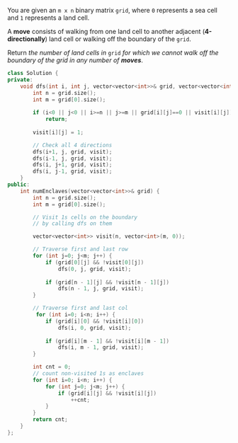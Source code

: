 You are given an `m x n` binary matrix `grid`, where `0` represents a sea cell and `1` represents a land cell.

A **move** consists of walking from one land cell to another adjacent (**4-directionally**) land cell or walking off the boundary of the `grid`.

Return _the number of land cells in_ `grid` _for which we cannot walk off the boundary of the grid in any number of **moves**_.

```cpp
class Solution {
private:
    void dfs(int i, int j, vector<vector<int>>& grid, vector<vector<int>>& visit) {
        int n = grid.size();
        int m = grid[0].size();
        
        if (i<0 || j<0 || i>=n || j>=m || grid[i][j]==0 || visit[i][j])
            return;
        
        visit[i][j] = 1;

        // Check all 4 directions
        dfs(i+1, j, grid, visit);
        dfs(i-1, j, grid, visit);
        dfs(i, j+1, grid, visit);
        dfs(i, j-1, grid, visit);
    }
public:
    int numEnclaves(vector<vector<int>>& grid) {
        int n = grid.size();
        int m = grid[0].size();

        // Visit 1s cells on the boundary
        // by calling dfs on them

        vector<vector<int>> visit(n, vector<int>(m, 0));

        // Traverse first and last row
        for (int j=0; j<m; j++) {
            if (grid[0][j] && !visit[0][j])
                dfs(0, j, grid, visit);
            
            if (grid[n - 1][j] && !visit[n - 1][j])
                dfs(n - 1, j, grid, visit);
        }

        // Traverse first and last col
         for (int i=0; i<n; i++) {
            if (grid[i][0] && !visit[i][0])
                dfs(i, 0, grid, visit);
            
            if (grid[i][m - 1] && !visit[i][m - 1])
                dfs(i, m - 1, grid, visit);
        }

        int cnt = 0;
        // count non-visited 1s as enclaves
        for (int i=0; i<n; i++) {
            for (int j=0; j<m; j++) {
                if (grid[i][j] && !visit[i][j])
                    ++cnt;
            }
        }
        return cnt;
    }
};
```